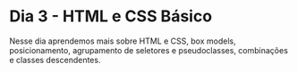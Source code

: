 # Dia 3 - HTML e CSS Básico

Nesse dia aprendemos mais sobre HTML e CSS, box models, posicionamento, agrupamento de seletores e pseudoclasses, combinações e classes descendentes.